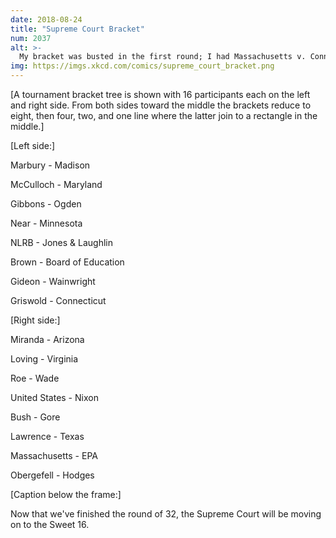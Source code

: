 ```yaml
---
date: 2018-08-24
title: "Supreme Court Bracket"
num: 2037
alt: >-
  My bracket was busted in the first round; I had Massachusetts v. Connecticut in the final, probably in a case over who gets to annex Rhode Island.
img: https://imgs.xkcd.com/comics/supreme_court_bracket.png
---
```

[A tournament bracket tree is shown with 16 participants each on the left and right side. From both sides toward the middle the brackets reduce to eight, then four, two, and one line where the latter join to a rectangle in the middle.]

[Left side:]

Marbury - Madison

McCulloch - Maryland

Gibbons - Ogden

Near - Minnesota

NLRB - Jones & Laughlin

Brown - Board of Education

Gideon - Wainwright

Griswold - Connecticut

[Right side:]

Miranda - Arizona

Loving - Virginia

Roe - Wade

United States - Nixon

Bush - Gore

Lawrence - Texas

Massachusetts - EPA

Obergefell - Hodges

[Caption below the frame:]

Now that we've finished the round of 32, the Supreme Court will be moving on to the Sweet 16.